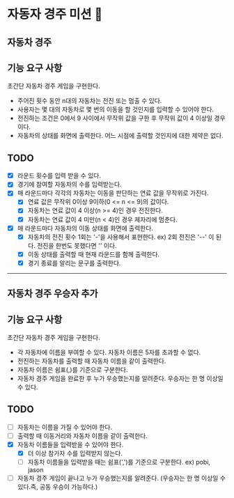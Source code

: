 # 자동자 경주 미션 🚀

## 자동차 경주

## 기능 요구 사항
초간단 자동차 경주 게임을 구현한다.
* 주어진 횟수 동안 n대의 자동차는 전진 또는 멈출 수 있다.
* 사용자는 몇 대의 자동차로 몇 번의 이동을 할 것인지를 입력할 수 있어야 한다.
* 전진하는 조건은 0에서 9 사이에서 무작위 값을 구한 후 무작위 값이 4 이상일 경우이다.
* 자동차의 상태를 화면에 출력한다. 어느 시점에 출력할 것인지에 대한 제약은 없다.

## TODO
* [x] 라운드 횟수를 입력 받을 수 있다.
* [x] 경기에 참여할 자동차의 수를 입력받는다.
* [x] 매 라운드마다 각각의 자동차는 이동을 판단하는 연료 값을 무작위로 가진다.
  * [x] 연료 값은 무작위 0이상 9이하(0 <= n <= 9)의 값이다. 
  * [x] 자동차는 연료 값이 4 이상(n >= 4)인 경우 전진한다.
  * [x] 자동차는 연료 값이 4 미만(n < 4)인 경우 제자리에 멈춘다.
* [x] 매 라운드마다 자동차의 이동 상태를 화면에 출력한다.
  * [x] 자동차의 전진 횟수 1회는 '-'을 사용해서 표현한다. ex) 2회 전진은 '--' 이 된다. 전진을 한번도 못했다면 '' 이다.
  * [x] 이동 상태를 출력할 때 현재 라운드를 함께 출력한다.
  * [x] 경기 종료를 알리는 문구를 출력한다.

---

## 자동차 경주 우승자 추가

## 기능 요구 사항
초간단 자동차 경주 게임을 구현한다.
* 각 자동차에 이름을 부여할 수 있다. 자동차 이름은 5자를 초과할 수 없다.
* 전진하는 자동차를 출력할 때 자동차 이름을 같이 출력한다.
* 자동차 이름은 쉼표(,)를 기준으로 구분한다.
* 자동차 경주 게임을 완료한 후 누가 우승했는지를 알려준다. 우승자는 한 명 이상일 수 있다.

## TODO
* [ ] 자동차는 이름을 가질 수 있어야 한다.
* [ ] 출력할 때 이동거리와 자동차 이름을 같이 출력한다.
* [x] 자동차 이름들을 입력받을 수 있어야 한다.
  * [x] 더 이상 참가자 수를 입력받지 않는다.
  * [ ] 자동차 이름들을 입력받을 때는 쉼표(',')를 기준으로 구분한다. ex) pobi, jason
* [ ] 자동차 경주 게임이 끝나고 누가 우승했는지를 알려준다. (우승자는 한 명 이상일 수 있다.즉, 공동 우승이 가능하다.)

